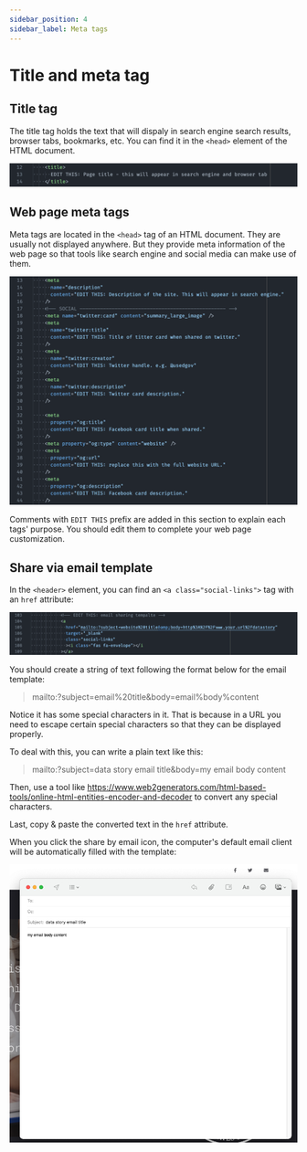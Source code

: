 ```yaml
---
sidebar_position: 4
sidebar_label: Meta tags
---
```


# Title and meta tag

## Title tag

The title tag holds the text that will dispaly in search engine search results, browser tabs, bookmarks, etc. You can find it in the `<head>` element of the HTML document.

![Image of title tag](/img/tutorial/title-tag.png)

## Web page meta tags

Meta tags are located in the `<head>` tag of an HTML document. They are usually not displayed anywhere. But they provide meta information of the web page so that tools like search engine and social media can make use of them.

![Image of meta tag](/img/tutorial/meta-tag.png)

Comments with `EDIT THIS` prefix are added in this section to explain each tags' purpose. You should edit them to complete your web page customization.

## Share via email template

In the `<header>` element, you can find an `<a class="social-links">` tag with an `href` attribute:

![Image of email tag](/img/tutorial/email-tag.png)

You should create a string of text following the format below for the email template:

> mailto:?subject=email%20title&amp;body=email%body%content

Notice it has some special characters in it. That is because in a URL you need to escape certain special characters so that they can be displayed properly.

To deal with this, you can write a plain text like this:

> mailto:?subject=data story email title&body=my email body content

Then, use a tool like https://www.web2generators.com/html-based-tools/online-html-entities-encoder-and-decoder to convert any special characters.

Last, copy & paste the converted text in the `href` attribute.

When you click the share by email icon, the computer's default email client will be automatically filled with the template:

![Image of email open](/img/tutorial/email-open.png)
